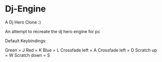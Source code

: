 # Dj-Engine
A Dj Hero Clone :)

An attempt to recreate the dj hero engine for pc

Default Keybindings:

Green = J
Red = K
Blue = L
Crossfade left = A
Crossfade left = D
Scratch up = W
Scratch down = S